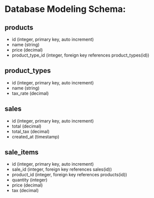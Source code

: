 # Database Modeling Schema:

## products
- id (integer, primary key, auto increment)
- name (string)
- price (decimal)
- product_type_id (integer, foreign key references product_types(id))

## product_types
- id (integer, primary key, auto increment)
- name (string)
- tax_rate (decimal)

## sales
- id (integer, primary key, auto increment)
- total (decimal)
- total_tax (decimal)
- created_at (timestamp)

## sale_items
- id (integer, primary key, auto increment)
- sale_id (integer, foreign key references sales(id))
- product_id (integer, foreign key references products(id))
- quantity (integer)
- price (decimal)
- tax (decimal)
